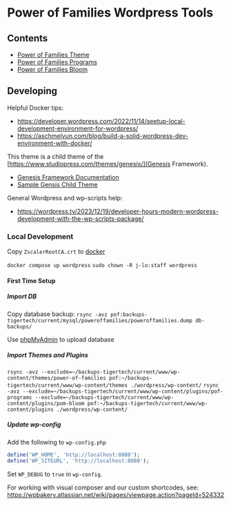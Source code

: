 # Power of Families Wordpress Tools

## Contents

- [Power of Families Theme](power-of-families-theme)
- [Power of Families Programs](pof-programs-plugin)
- [Power of Families Bloom](pof-bloom-plugin)

## Developing

Helpful Docker tips:

- https://developer.wordpress.com/2022/11/14/seetup-local-development-environment-for-wordpress/
- https://aschmelyun.com/blog/build-a-solid-wordpress-dev-environment-with-docker/

This theme is a child theme of the [https://www.studiopress.com/themes/genesis/](Genesis Framework).

- [Genesis Framework Documentation](https://developer.wpengine.com/themes/genesis-framework/)
- [Sample Gensis Child Theme](https://github.com/studiopress/genesis-sample)

General Wordpress and wp-scripts help:

- https://wordpress.tv/2023/12/19/developer-hours-modern-wordpress-development-with-the-wp-scripts-package/

### Local Development

Copy `ZscalerRootCA.crt` to [docker](docker)

`docker compose up wordpress`
`sudo chown -R j-lo:staff wordpress`

#### First Time Setup

##### Import DB

Copy database backup:
`rsync -avz pof:backups-tigertech/current/mysql/poweroffamilies/poweroffamilies.dump db-backups/`

Use [phpMyAdmin](http://localhost:8180) to upload database

##### Import Themes and Plugins

`rsync -avz --exclude=~/backups-tigertech/current/www/wp-content/themes/power-of-families pof:~/backups-tigertech/current/www/wp-content/themes ./wordpress/wp-content/`
`rsync -avz --exclude=~/backups-tigertech/current/www/wp-content/plugins/pof-programs --exclude=~/backups-tigertech/current/www/wp-content/plugins/pom-bloom pof:~/backups-tigertech/current/www/wp-content/plugins ./wordpress/wp-content/`

##### Update wp-config

Add the following to `wp-config.php`

```php
define('WP_HOME', 'http://localhost:8080');
define('WP_SITEURL', 'http://localhost:8080');
```

Set `WP_DEBUG` to `true` in `wp-config`.

For working with visual composer and our custom shortcodes, see: https://wpbakery.atlassian.net/wiki/pages/viewpage.action?pageId=524332
